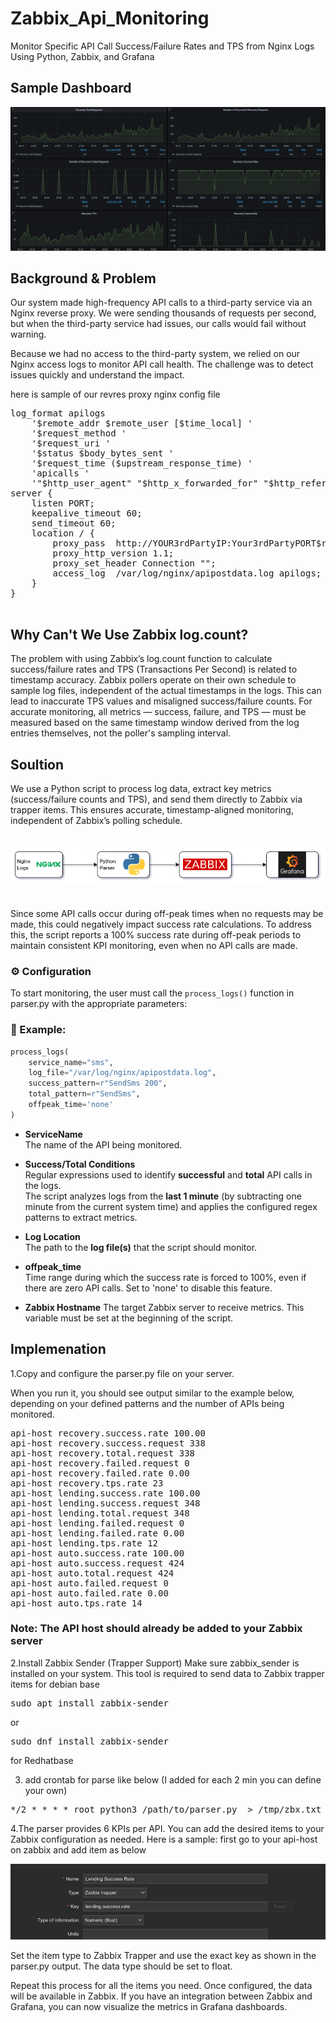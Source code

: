 # Zabbix_Api_Monitoring
Monitor Specific API Call Success/Failure Rates and TPS from Nginx Logs Using Python, Zabbix, and Grafana


## Sample Dashboard

![Dashboard_sample](docs/dashboard_sample.png)


## Background & Problem
Our system made high-frequency API calls to a third-party service via an Nginx reverse proxy. We were sending thousands of requests per second, but when the third-party service had issues, our calls would fail without warning.

Because we had no access to the third-party system, we relied on our Nginx access logs to monitor API call health. The challenge was to detect issues quickly and understand the impact.

here is sample of our revres proxy nginx config file 

<pre>log_format apilogs
    '$remote_addr $remote_user [$time_local] '
    '$request_method '
    '$request_uri '
    '$status $body_bytes_sent '
    '$request_time ($upstream_response_time) '
    'apicalls '
    '"$http_user_agent" "$http_x_forwarded_for" "$http_referer"';
server {
    listen PORT;
    keepalive_timeout 60;
    send_timeout 60;
    location / {
        proxy_pass  http://YOUR3rdPartyIP:Your3rdPartyPORT$request_uri;
        proxy_http_version 1.1;
        proxy_set_header Connection "";
        access_log  /var/log/nginx/apipostdata.log apilogs;
    }
}
  </pre>
## Why Can't We Use Zabbix log.count?

The problem with using Zabbix’s log.count function to calculate success/failure rates and TPS (Transactions Per Second) is related to timestamp accuracy.
Zabbix pollers operate on their own schedule to sample log files, independent of the actual timestamps in the logs. This can lead to inaccurate TPS values and misaligned success/failure counts.
For accurate monitoring, all metrics — success, failure, and TPS — must be measured based on the same timestamp window derived from the log entries themselves, not the poller's sampling interval.

## Soultion 
We use a Python script to process log data, extract key metrics (success/failure counts and TPS), and send them directly to Zabbix via trapper items. This ensures accurate, timestamp-aligned monitoring, independent of Zabbix’s polling schedule.

<p align="center">
  <img src="docs/log_flow.png" alt="Log Flow Diagram" style="margin-top: 20px; margin-bottom: 20px; border-radius: 8px;"/>
</p>

Since some API calls occur during off-peak times when no requests may be made, this could negatively impact success rate calculations. To address this, the script reports a 100% success rate during off-peak periods to maintain consistent KPI monitoring, even when no API calls are made.

### ⚙️ Configuration

To start monitoring, the user must call the `process_logs()` function in parser.py with the appropriate parameters:
### 🧩 Example:
```python
process_logs(
    service_name="sms",
    log_file="/var/log/nginx/apipostdata.log",
    success_pattern=r"SendSms 200",
    total_pattern=r"SendSms",
    offpeak_time='none'
)
```

- **ServiceName**  
  The name of the API being monitored.  

- **Success/Total Conditions**  
  Regular expressions used to identify **successful** and **total** API calls in the logs.  
  The script analyzes logs from the **last 1 minute** (by subtracting one minute from the current system time) and applies the configured regex patterns to extract metrics.

- **Log Location**  
  The path to the **log file(s)** that the script should monitor.
  
- **offpeak_time**  
  Time range during which the success rate is forced to 100%, even if there are zero API calls.
  Set to 'none' to disable this feature.
  
- **Zabbix Hostname**
  The target Zabbix server to receive metrics.
  This variable must be set at the beginning of the script.


## Implemenation 
1.Copy and configure the parser.py file on your server.

When you run it, you should see output similar to the example below, depending on your defined patterns and the number of APIs being monitored.


<pre>
api-host recovery.success.rate 100.00
api-host recovery.success.request 338
api-host recovery.total.request 338
api-host recovery.failed.request 0
api-host recovery.failed.rate 0.00
api-host recovery.tps.rate 23
api-host lending.success.rate 100.00
api-host lending.success.request 348
api-host lending.total.request 348
api-host lending.failed.request 0
api-host lending.failed.rate 0.00
api-host lending.tps.rate 12
api-host auto.success.rate 100.00
api-host auto.success.request 424
api-host auto.total.request 424
api-host auto.failed.request 0
api-host auto.failed.rate 0.00
api-host auto.tps.rate 14
</pre>

### Note: The API host should already be added to your Zabbix server

2.Install Zabbix Sender (Trapper Support)
Make sure zabbix_sender is installed on your system. This tool is required to send data to Zabbix trapper items
for debian base
<pre>
sudo apt install zabbix-sender 
</pre>
or 
<pre>
sudo dnf install zabbix-sender 
</pre>
for Redhatbase

3. add crontab for parse like below (I added for each 2 min you can define your own) 
<pre>
*/2 * * * * root python3 /path/to/parser.py  > /tmp/zbx.txt && zabbix_sender -c /etc/zabbix/zabbix_agent2.conf -i /tmp/zbx.txt
</pre>

4.The parser provides 6 KPIs per API. You can add the desired items to your Zabbix configuration as needed.
Here is a sample:
first go to your api-host on zabbix and add item as below

![zabbix_item_config](docs/zabbix_item_config.png)

Set the item type to Zabbix Trapper and use the exact key as shown in the parser.py output.
The data type should be set to float.

Repeat this process for all the items you need. Once configured, the data will be available in Zabbix.
If you have an integration between Zabbix and Grafana, you can now visualize the metrics in Grafana dashboards.


